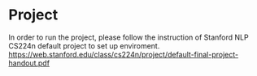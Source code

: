 # Project
In order to run the project, please follow the instruction of Stanford NLP CS224n default project to set up enviroment. https://web.stanford.edu/class/cs224n/project/default-final-project-handout.pdf
